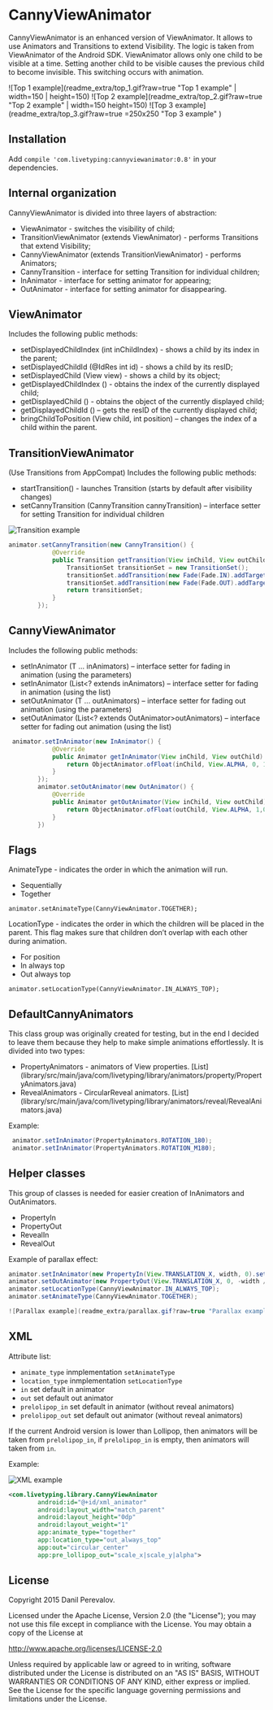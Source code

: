 # CannyViewAnimator
CannyViewAnimator is an enhanced version of ViewAnimator. It allows to use  Animators and
Transitions to extend Visibility. The logic is taken from ViewAnimator of the Android SDK.
ViewAnimator allows only one child to be visible at a time. Setting another child to be visible
causes the previous child to become invisible. This switching occurs with animation.

![Top 1 example](readme_extra/top_1.gif?raw=true "Top 1 example" | width=150 | height=150)
![Top 2 example](readme_extra/top_2.gif?raw=true "Top 2 example" | width=150 height=150)
![Top 3 example](readme_extra/top_3.gif?raw=true =250x250 "Top 3 example" )

## Installation
Add `compile 'com.livetyping:cannyviewanimator:0.8'` in your dependencies.

## Internal organization
CannyViewAnimator is divided into three layers of abstraction:
* ViewAnimator - switches the visibility of child;
* TransitionViewAnimator (extends ViewAnimator) - performs Transitions that extend Visibility;
* CannyViewAnimator (extends TransitionViewAnimator) - performs Animators;
* CannyTransition - interface for setting Transition for individual children;
* InAnimator - interface for setting animator for appearing;
* OutAnimator - interface for setting animator for disappearing.

## ViewAnimator
Includes the following public methods:
* setDisplayedChildIndex (int inChildIndex) - shows a child by its index in the parent;
* setDisplayedChildId (@IdRes int id) - shows a child by its resID;
* setDisplayedChild (View view) - shows a child by its object;
* getDisplayedChildIndex () - obtains the index of the currently displayed child;
* getDisplayedChild () - obtains the object of the currently displayed child;
* getDisplayedChildId () – gets the resID of the currently displayed child;
* bringChildToPosition (View child, int position) – changes the index of a child within the parent.

## TransitionViewAnimator
(Use Transitions from AppCompat)
Includes the following public methods:
* startTransition() - launches Transition (starts by default after visibility changes)
* setCannyTransition (CannyTransition cannyTransition) – interface setter for setting Transition for individual children

![Transition example](readme_extra/transition.gif?raw=true "Transition example")

```java
animator.setCannyTransition(new CannyTransition() {
            @Override
            public Transition getTransition(View inChild, View outChild) {
                TransitionSet transitionSet = new TransitionSet();
                transitionSet.addTransition(new Fade(Fade.IN).addTarget(inChild));
                transitionSet.addTransition(new Fade(Fade.OUT).addTarget(outChild));
                return transitionSet;
            }
        });
```


## CannyViewAnimator
Includes the following public methods:
* setInAnimator (T ... inAnimators) – interface setter for fading in animation (using the parameters)
* setInAnimator (List<? extends inAnimators) – interface setter for fading in animation (using the list)
* setOutAnimator (T ... outAnimators) – interface setter for fading out animation (using the parameters)
* setOutAnimator (List<? extends OutAnimator>outAnimators) – interface setter for fading out animation (using the list)


```java
 animator.setInAnimator(new InAnimator() {
            @Override
            public Animator getInAnimator(View inChild, View outChild) {
                return ObjectAnimator.ofFloat(inChild, View.ALPHA, 0, 1);
            }
        });
        animator.setOutAnimator(new OutAnimator() {
            @Override
            public Animator getOutAnimator(View inChild, View outChild) {
                return ObjectAnimator.ofFloat(outChild, View.ALPHA, 1,0);
            }
        })
```


## Flags
AnimateType - indicates the order in which the animation will run.
 - Sequentially
 - Together

`animator.setAnimateType(CannyViewAnimator.TOGETHER);`

LocationType - indicates the order in which the children will be placed in the parent.
This flag makes sure that children don’t overlap with each other during animation.
 - For position
 - In always top
 - Out always top

`animator.setLocationType(CannyViewAnimator.IN_ALWAYS_TOP);`

## DefaultCannyAnimators
This class group was originally created for testing, but in the end I decided to leave them because
they help to make simple animations effortlessly. It is divided into two types:
  * PropertyAnimators - animators of View properties. [List] (library/src/main/java/com/livetyping/library/animators/property/PropertyAnimators.java)
  * RevealAnimators - CircularReveal animators. [List] (library/src/main/java/com/livetyping/library/animators/reveal/RevealAnimators.java)

Example:
```java
 animator.setInAnimator(PropertyAnimators.ROTATION_180);
 animator.setInAnimator(PropertyAnimators.ROTATION_M180);
```

## Helper classes
This group of classes is needed for easier creation of InAnimators and OutAnimators.
 * PropertyIn
 * PropertyOut
 * RevealIn
 * RevealOut

Example of parallax effect:
```java
animator.setInAnimator(new PropertyIn(View.TRANSLATION_X, width, 0).setDuration(1000));
animator.setOutAnimator(new PropertyOut(View.TRANSLATION_X, 0, -width / 2).setDuration(1000));
animator.setLocationType(CannyViewAnimator.IN_ALWAYS_TOP);
animator.setAnimateType(CannyViewAnimator.TOGETHER);

![Parallax example](readme_extra/parallax.gif?raw=true "Parallax example")

```
## XML
Attribute list:
 * `animate_type` inmplementation `setAnimateType`
 * `location_type` inmplementation `setLocationType`
 * `in` set default in animator
 * `out` set default out animator
 * `prelolipop_in` set default in animator (without reveal animators)
 * `prelolipop_out` set default out animator (without reveal animators)

If the current Android version is lower than Lollipop, then animators will be taken from
`prelolipop_in`, if `prelolipop_in` is empty, then animators will taken from `in`.

Example:

![XML example](readme_extra/xml.gif?raw=true "XML example")

```xml
<com.livetyping.library.CannyViewAnimator
        android:id="@+id/xml_animator"
        android:layout_width="match_parent"
        android:layout_height="0dp"
        android:layout_weight="1"
        app:animate_type="together"
        app:location_type="out_always_top"
        app:out="circular_center"
        app:pre_lollipop_out="scale_x|scale_y|alpha">
```
## License
Copyright 2015 Danil Perevalov.

Licensed under the Apache License, Version 2.0 (the "License");
you may not use this file except in compliance with the License.
You may obtain a copy of the License at

http://www.apache.org/licenses/LICENSE-2.0

Unless required by applicable law or agreed to in writing, software
distributed under the License is distributed on an "AS IS" BASIS,
WITHOUT WARRANTIES OR CONDITIONS OF ANY KIND, either express or implied.
See the License for the specific language governing permissions and
limitations under the License.

